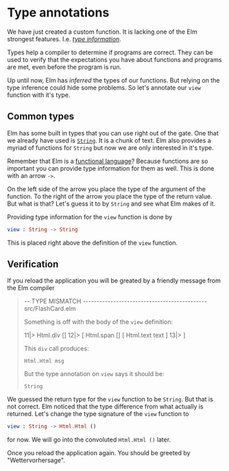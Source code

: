 # Type annotations
We have just created a custom function. It is lacking one of the Elm strongest
features. I.e. [_type information_][data-type].

Types help a compiler to determine if programs are correct. They can be used to
verify that the expectations you have about functions and programs are met, even
before the program is run.

Up until now, Elm has _inferred_ the types of our functions. But relying on the
type inference could hide some problems. So let's annotate our `view` function
with it's type.

## Common types
Elm has some built in types that you can use right out of the gate. One that we
already have used is [`String`][String]. It is a chunk of text. Elm also
provides a myriad of functions for `String` but now we are only interested in
it's type.

Remember that Elm is a [functional language][functional]? Because functions are
so important you can provide type information for them as well. This is done
with an arrow `->`.

On the left side of the arrow you place the type of the argument of the
function. To the right of the arrow you place the type of the return value. But
what is that? Let's guess it to by `String` and see what Elm makes of it.

Providing type information for the `view` function is done by

```elm
view : String -> String
```

This is placed right above the definition of the `view` function.

## Verification
If you reload the application you will be greated by a friendly message from the
Elm compiler

> -- TYPE MISMATCH --------------------------------------------- src/FlashCard.elm
> 
> Something is off with the body of the `view` definition:
>
> 11|>    Html.div []
> 12|>        [ Html.span [] [ Html.text text ]
> 13|>        ]
> 
> This `div` call produces:
> 
>     Html.Html msg
> 
> But the type annotation on `view` says it should be:
> 
>     String

We guessed the return type for the `view` function to be `String`. But that is not
correct. Elm noticed that the type difference from what actually is returned.
Let's change the type signature of the `view` function to

```elm
view : String -> Html.Html ()
```

for now. We will go into the convoluted `Html.Html ()` later.

Once you reload the application again. You should be greeted by "Wettervorhersage".

[data-type]: https://en.wikipedia.org/wiki/Data_type
[String]: https://package.elm-lang.org/packages/elm/core/latest/String
[functional]: https://en.wikipedia.org/wiki/Functional_programming
